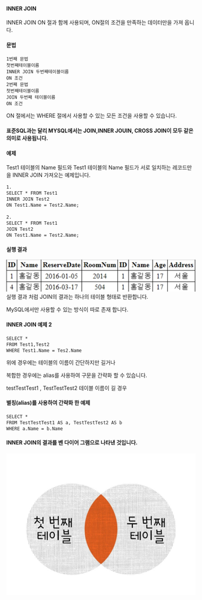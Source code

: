 #### INNER JOIN
INNER JOIN ON 절과 함께 사용되며, ON절의 조건을 만족하는 데이터만을 가져 옵니다.

#### 문법
```
1번째 문법
첫번째테이블이름
INNER JOIN 두번째테이블이름
ON 조건
2번째 문법
첫번째테이블이름
JOIN 두번째 테이블이름
ON 조건
```
ON 절에서는 WHERE 절에서 사용할 수 있는 모든 조건을 사용할 수 있습니다.
#### 표준SQL과는 달리 MYSQL에서는 JOIN,INNER JOUIN, CROSS JOIN이 모두 같은 의미로 사용됩니다.


#### 예제
Test1 테이블의 Name 필드와 Test1 테이블의 Name 필드가 서로 일치하는 레코드만을 INNER JOIN 가져오는 예제입니다.
```
1. 
SELECT * FROM Test1
INNER JOIN Test2
ON Test1.Name = Test2.Name;

2.
SELECT * FROM Test1
JOIN Test2
ON Test1.Name = Test2.Name;
```
#### 실행 결과
![실행결과](./img/4.png)
실행 결과 처럼 JOIN의 결과는 하나의 테이블 형태로 반환합니다.

MySQL에서만 사용할 수 있는 방식이 따로 존재 합니다.
#### INNER JOIN 예제 2
```
SELECT * 
FROM Test1,Test2
WHERE Test1.Name = Tes2.Name
```
위에 경우에는 테이블의 이름이 간단하지만 길거나 

복합한 경우에는 alias를 사용하여 구문을 간략화 할 수 있습니다.

testTestTest1 , TestTestTest2 테이블 이름이 길 경우
#### 별칭(alias)를 사용하여 간략화 한 예제
```
SELECT * 
FROM TestTestTest1 AS a, TestTestTest2 AS b
WHERE a.Name = b.Name
```

#### INNER JOIN의 결과를 벤 다이어 그램으로 나타낸 것입니다.

![벤다이어그램](./img/1.jpg)